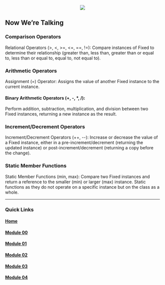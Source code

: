 <div align="center">
  <img src="https://i.imgur.com/9RRWFs4.png">
</div>

## Now We’re Talking

### Comparison Operators
  Relational Operators (>, <, >=, <=, ==, !=):
  Compare instances of Fixed to determine their relationship (greater than, less than, greater than or equal to, less than or equal to, equal to, not equal to).


### Arithmetic Operators
  Assignment (=) Operator:
  Assigns the value of another Fixed instance to the current instance.
#### Binary Arithmetic Operators (+, -, *, /):
Perform addition, subtraction, multiplication, and division between two Fixed instances, returning a new instance as the result.

### Increment/Decrement Operators
Increment/Decrement Operators (++, --):
Increase or decrease the value of a Fixed instance, either in a pre-increment/decrement (returning the updated instance) or post-increment/decrement (returning a copy before the change).

### Static Member Functions
Static Member Functions (min, max):
Compare two Fixed instances and return a reference to the smaller (min) or larger (max) instance. Static functions as they do not operate on a specific instance but on the class as a whole.

---
### Quick Links  

#### [Home](https://github.com/arommers/CPP_Modules)
#### [Module 00](https://github.com/arommers/CPP_Modules/tree/master/00)

#### [Module 01](https://github.com/arommers/CPP_Modules/tree/master/01)

#### [Module 02](https://github.com/arommers/CPP_Modules/tree/master/02)

#### [Module 03](https://github.com/arommers/CPP_Modules/tree/master/03)

#### [Module 04](https://github.com/arommers/CPP_Modules/tree/master/04)
